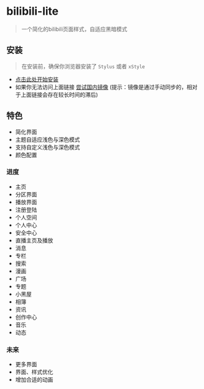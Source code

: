 # bilibili-lite

> 一个简化的bilibili页面样式，自适应黑暗模式

## 安装

> 在安装前，确保你浏览器安装了 `Stylus` 或者 `xStyle`

- [点击此处开始安装](https://raw.githubusercontent.com/tolking/usercss/master/bilibili-lite/index.user.css)
- 如果你无法访问上面链接 [尝试国内镜像](https://gitee.com/tolking/usercss/raw/master/bilibili-lite/index.user.css) (提示：镜像是通过手动同步的，相对于上面链接会存在较长时间的滞后)

## 特色

- 简化界面
- 主题自适应浅色与深色模式
- 支持自定义浅色与深色模式
- 颜色配置

### 进度

- 主页
- 分区界面
- 播放界面
- 注册登陆
- 个人空间
- 个人中心
- 安全中心
- 直播主页及播放
- 消息
- 专栏
- 搜索
- 漫画
- 广场
- 专题
- 小黑屋
- 相簿
- 资讯
- 创作中心
- 音乐
- 动态

### 未来

- 更多界面
- 界面、样式优化
- 增加合适的动画

